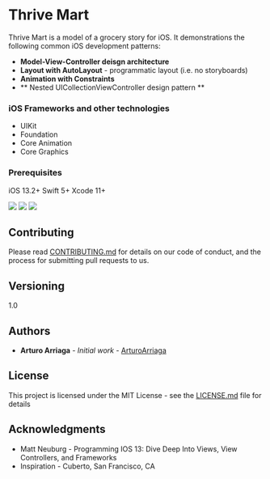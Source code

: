 # Thrive Mart

Thrive Mart is a model of a grocery story for iOS. It demonstrations the following common iOS development patterns: 
* **Model-View-Controller deisgn architecture**
* **Layout with AutoLayout** - programmatic layout (i.e. no storyboards)
* **Animation with Constraints**
* ** Nested UICollectionViewController design pattern ** 


### iOS Frameworks and other technologies

* UIKit
* Foundation
* Core Animation
* Core Graphics


### Prerequisites

iOS 13.2+
Swift 5+
Xcode 11+

![](ThriveMar1.png)
![](ThriveMart2.png)
![](ThriveMart3.png)


## Contributing

Please read [CONTRIBUTING.md](https://gist.github.com/PurpleBooth/b24679402957c63ec426) for details on our code of conduct, and the process for submitting pull requests to us.

## Versioning

1.0

## Authors

* **Arturo Arriaga** - *Initial work* - [ArturoArriaga](https://github.com/ArturoArriaga)


## License

This project is licensed under the MIT License - see the [LICENSE.md](LICENSE.md) file for details

## Acknowledgments

* Matt Neuburg - Programming IOS 13: Dive Deep Into Views, View Controllers, and Frameworks
* Inspiration - Cuberto, San Francisco, CA


